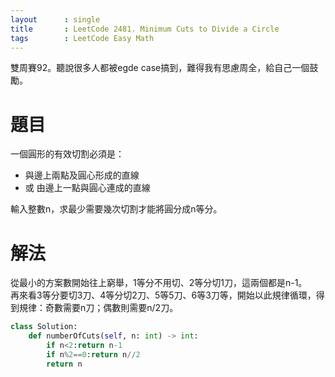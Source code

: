 ```yaml
--- 
layout      : single
title       : LeetCode 2481. Minimum Cuts to Divide a Circle
tags        : LeetCode Easy Math
---
```

雙周賽92。聽說很多人都被egde case搞到，難得我有思慮周全，給自己一個鼓勵。  

# 題目
一個圓形的有效切割必須是：  
- 與邊上兩點及圓心形成的直線  
- 或 由邊上一點與圓心連成的直線  

輸入整數n，求最少需要幾次切割才能將圓分成n等分。  

# 解法
從最小的方案數開始往上窮舉，1等分不用切、2等分切1刀，這兩個都是n-1。  
再來看3等分要切3刀、4等分切2刀、5等5刀、6等3刀等，開始以此規律循環，得到規律：奇數需要n刀；偶數則需要n/2刀。  

```python
class Solution:
    def numberOfCuts(self, n: int) -> int:
        if n<2:return n-1
        if n%2==0:return n//2
        return n
```
